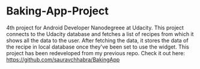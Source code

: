 # Baking-App-Project
4th project for Android Developer Nanodegreee at Udacity. This project connects to the Udacity database and fetches a list of recipes from which it shows all the data to the user. After fetching the data, it stores the data of the recipe in local database once they've been set to use the widget. This project has been redeveloped from my previous repo. Check it out here: https://github.com/sauravchhabra/BakingApp
